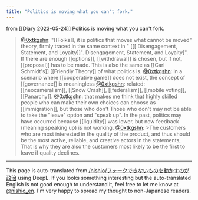 ```yaml
---
title: "Politics is moving what you can't fork."
---
```


from  [[Diary 2023-05-24]]
Politics is moving what you can't fork.
> [@0xtkgshn](https://twitter.com/0xtkgshn/status/1661224655125090304?s=20): "[[Folks]], it is politics that moves what cannot be moved" theory, firmly traced in the same context in " [[[ Disengagement, Statement, and Loyalty]]". Disengagement, Statement, and Loyalty]". If there are enough [[options]], [[withdrawal]] is chosen, but if not, [[proposal]] has to be made. This is also the same as [[Carl Schmidt's]] [[Friendly Theory]] of what politics is.
> [@0xtkgshn](https://twitter.com/0xtkgshn/status/1661224896985452544?s=20): in a scenario where [[cooperative game]] does not exist, the concept of [[governance]] is meaningless
> [@0xtkgshn](https://twitter.com/0xtkgshn/status/1661225252138135552?s=20): related: [[neocameralism]], [[Snow Crash]], [[federalism]], [[mobile voting]], [[Panarchy]].
> [@0xtkgshn](https://twitter.com/0xtkgshn/status/1661227081131520002?s=20): that makes me think that highly skilled people who can make their own choices can choose as [[immigration]], but those who don't Those who don't may not be able to take the "leave" option and "speak up". In the past, politics may have occurred because [[liquidity]] was lower, but now feedback (meaning speaking up) is not working.
> [@0xtkgshn](https://twitter.com/0xtkgshn/status/1661227584821288962?s=20): >The customers who are most interested in the quality of the product, and thus should be the most active, reliable, and creative actors in the statements, That is why they are also the customers most likely to be the first to leave if quality declines.


---
This page is auto-translated from [/nishio/フォークできないものを動かすのが政治](https://scrapbox.io/nishio/フォークできないものを動かすのが政治) using DeepL. If you looks something interesting but the auto-translated English is not good enough to understand it, feel free to let me know at [@nishio_en](https://twitter.com/nishio_en). I'm very happy to spread my thought to non-Japanese readers.